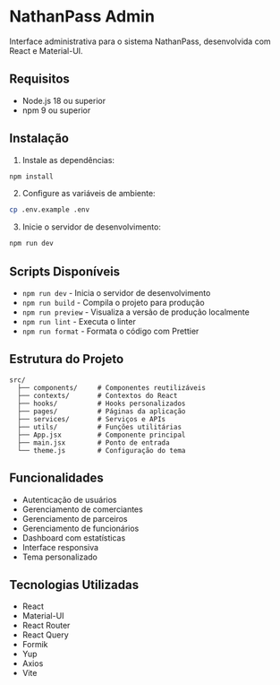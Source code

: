# NathanPass Admin

Interface administrativa para o sistema NathanPass, desenvolvida com React e Material-UI.

## Requisitos

- Node.js 18 ou superior
- npm 9 ou superior

## Instalação

1. Instale as dependências:
```bash
npm install
```

2. Configure as variáveis de ambiente:
```bash
cp .env.example .env
```

3. Inicie o servidor de desenvolvimento:
```bash
npm run dev
```

## Scripts Disponíveis

- `npm run dev` - Inicia o servidor de desenvolvimento
- `npm run build` - Compila o projeto para produção
- `npm run preview` - Visualiza a versão de produção localmente
- `npm run lint` - Executa o linter
- `npm run format` - Formata o código com Prettier

## Estrutura do Projeto

```
src/
  ├── components/     # Componentes reutilizáveis
  ├── contexts/       # Contextos do React
  ├── hooks/          # Hooks personalizados
  ├── pages/          # Páginas da aplicação
  ├── services/       # Serviços e APIs
  ├── utils/          # Funções utilitárias
  ├── App.jsx         # Componente principal
  ├── main.jsx        # Ponto de entrada
  └── theme.js        # Configuração do tema
```

## Funcionalidades

- Autenticação de usuários
- Gerenciamento de comerciantes
- Gerenciamento de parceiros
- Gerenciamento de funcionários
- Dashboard com estatísticas
- Interface responsiva
- Tema personalizado

## Tecnologias Utilizadas

- React
- Material-UI
- React Router
- React Query
- Formik
- Yup
- Axios
- Vite 